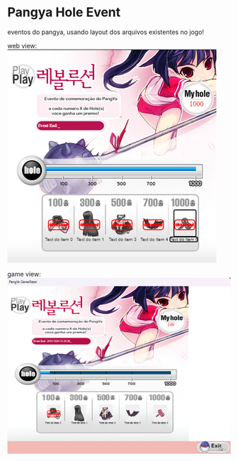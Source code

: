 # Pangya Hole Event
 eventos do pangya, usando layout dos arquivos existentes no jogo!
 
 web view:
 ![pangya_001](https://github.com/luismk/Pangya-Web-Event/blob/main/HoleEvent/test%20view%20event%20in%20navegator.png)

 game view:
 ![pangya_002](https://github.com/luismk/Pangya-Web-Event/blob/main/HoleEvent/test%20view%20event%20in%20game.png)
